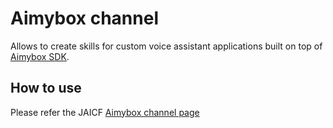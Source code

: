 # Aimybox channel

Allows to create skills for custom voice assistant applications built on top of [Aimybox SDK](https://aimybox.com).

## How to use

Please refer the JAICF [Aimybox channel page](https://help.jaicf.com/Aimybox)

